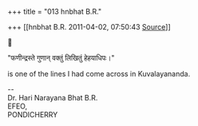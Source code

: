 +++
title = "013 hnbhat B.R."

+++
[[hnbhat B.R.	2011-04-02, 07:50:43 [Source](https://groups.google.com/g/samskrita/c/Fo2z2hYBUt8)]]





"फणीन्द्रस्ते गुणान् वक्तुं लिखितुं हेहयाधिपः।"

  

is one of the lines I had come across in Kuvalayananda.

  
--  
Dr. Hari Narayana Bhat B.R.  
EFEO,  
PONDICHERRY  

